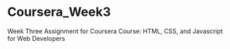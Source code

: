 # Coursera_Week3
Week Three Assignment for Coursera Course: HTML, CSS, and Javascript for Web Developers 

